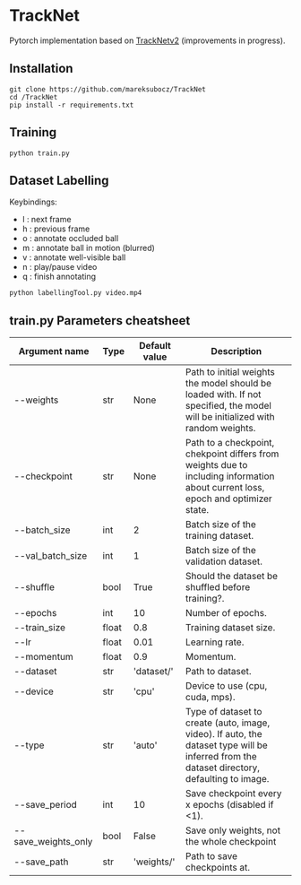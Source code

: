 # TrackNet
Pytorch implementation based on [TrackNetv2](https://nol.cs.nctu.edu.tw:234/open-source/TrackNetv2) (improvements in progress).

## Installation
```
git clone https://github.com/mareksubocz/TrackNet
cd /TrackNet
pip install -r requirements.txt
```

## Training
```
python train.py
```

## Dataset Labelling

Keybindings:
- l : next frame
- h : previous frame
- o : annotate occluded ball
- m : annotate ball in motion (blurred)
- v : annotate well-visible ball
- n : play/pause video
- q : finish annotating

```
python labellingTool.py video.mp4
```

## train.py Parameters cheatsheet
| Argument name     | Type  | Default value | Description |
|-------------------|-------|---------------|-------------|
|--weights          |str    |None           |Path to initial weights the model should be loaded with. If not specified, the model will be initialized with random weights.|
|--checkpoint       |str    |None           |Path to a checkpoint, chekpoint differs from weights due to including information about current loss, epoch and optimizer state.|
|--batch_size       |int    |2              |Batch size of the training dataset.|
|--val_batch_size   |int    |1              |Batch size of the validation dataset.|
|--shuffle          |bool   |True           |Should the dataset be shuffled before training?.|
|--epochs           |int    |10             |Number of epochs.|
|--train_size       |float  |0.8            |Training dataset size.|
|--lr               |float  |0.01           |Learning rate.|
|--momentum         |float  |0.9            |Momentum.|
|--dataset          |str    |'dataset/'     |Path to dataset.|
|--device           |str    |'cpu'          |Device to use (cpu, cuda, mps).|
|--type             |str    |'auto'         |Type of dataset to create (auto, image, video). If auto, the dataset type will be inferred from the dataset directory, defaulting to image.|
|--save_period      |int    |10             |Save checkpoint every x epochs (disabled if <1).|
|--save_weights_only|bool   |False          |Save only weights, not the whole checkpoint|
|--save_path        |str    |'weights/'     |Path to save checkpoints at.|
